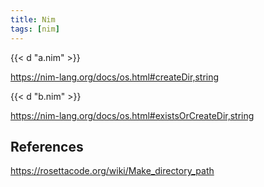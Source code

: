 ```yaml
---
title: Nim
tags: [nim]
---
```


{{< d "a.nim" >}}

<https://nim-lang.org/docs/os.html#createDir,string>

{{< d "b.nim" >}}

<https://nim-lang.org/docs/os.html#existsOrCreateDir,string>

## References

<https://rosettacode.org/wiki/Make_directory_path>
